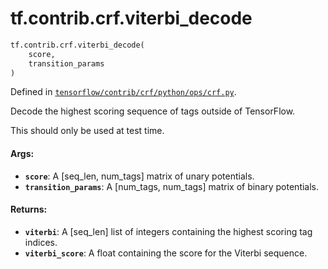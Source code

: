 <div itemscope itemtype="http://developers.google.com/ReferenceObject">
<meta itemprop="name" content="tf.contrib.crf.viterbi_decode" />
<meta itemprop="path" content="Stable" />
</div>

# tf.contrib.crf.viterbi_decode

``` python
tf.contrib.crf.viterbi_decode(
    score,
    transition_params
)
```



Defined in [`tensorflow/contrib/crf/python/ops/crf.py`](/code/stable/tensorflow/contrib/crf/python/ops/crf.py).

Decode the highest scoring sequence of tags outside of TensorFlow.

This should only be used at test time.

#### Args:

* <b>`score`</b>: A [seq_len, num_tags] matrix of unary potentials.
* <b>`transition_params`</b>: A [num_tags, num_tags] matrix of binary potentials.


#### Returns:

* <b>`viterbi`</b>: A [seq_len] list of integers containing the highest scoring tag
      indices.
* <b>`viterbi_score`</b>: A float containing the score for the Viterbi sequence.